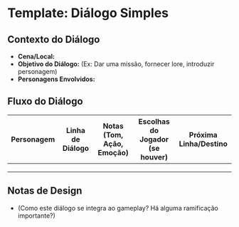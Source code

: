 # Template: Diálogo Simples

## Contexto do Diálogo
*   **Cena/Local:**
*   **Objetivo do Diálogo:** (Ex: Dar uma missão, fornecer lore, introduzir personagem)
*   **Personagens Envolvidos:**

## Fluxo do Diálogo

| Personagem | Linha de Diálogo | Notas (Tom, Ação, Emoção) | Escolhas do Jogador (se houver) | Próxima Linha/Destino |
|------------|------------------|---------------------------|---------------------------------|-----------------------|
|            |                  |                           |                                 |                       |
|            |                  |                           |                                 |                       |
|            |                  |                           |                                 |                       |

## Notas de Design
*   (Como este diálogo se integra ao gameplay? Há alguma ramificação importante?)
